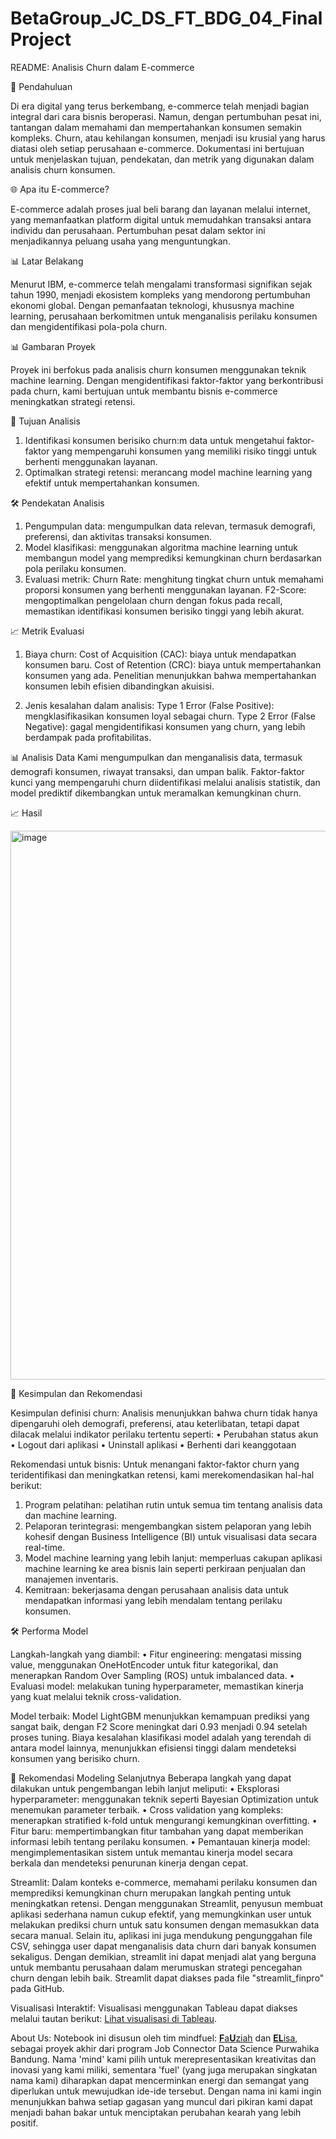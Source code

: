 # BetaGroup_JC_DS_FT_BDG_04_FinalProject

README: Analisis Churn dalam E-commerce

📖 Pendahuluan

Di era digital yang terus berkembang, e-commerce telah menjadi bagian integral dari cara bisnis beroperasi. Namun, dengan pertumbuhan pesat ini, tantangan dalam memahami dan mempertahankan konsumen semakin kompleks. Churn, atau kehilangan konsumen, menjadi isu krusial yang harus diatasi oleh setiap perusahaan e-commerce. Dokumentasi ini bertujuan untuk menjelaskan tujuan, pendekatan, dan metrik yang digunakan dalam analisis churn konsumen.

🌐 Apa itu E-commerce?

E-commerce adalah proses jual beli barang dan layanan melalui internet, yang memanfaatkan platform digital untuk memudahkan transaksi antara individu dan perusahaan. Pertumbuhan pesat dalam sektor ini menjadikannya peluang usaha yang menguntungkan.

📊 Latar Belakang

Menurut IBM, e-commerce telah mengalami transformasi signifikan sejak tahun 1990, menjadi ekosistem kompleks yang mendorong pertumbuhan ekonomi global. Dengan pemanfaatan teknologi, khususnya machine learning, perusahaan berkomitmen untuk menganalisis perilaku konsumen dan mengidentifikasi pola-pola churn.

📊 Gambaran Proyek

Proyek ini berfokus pada analisis churn konsumen menggunakan teknik machine learning. Dengan mengidentifikasi faktor-faktor yang berkontribusi pada churn, kami bertujuan untuk membantu bisnis e-commerce meningkatkan strategi retensi.

🎯 Tujuan Analisis

1.	Identifikasi konsumen berisiko churn:m data untuk mengetahui faktor-faktor yang mempengaruhi konsumen yang memiliki risiko tinggi untuk berhenti menggunakan layanan.
2.	Optimalkan strategi retensi: merancang model machine learning yang efektif untuk mempertahankan konsumen.
   
🛠️ Pendekatan Analisis

1.	Pengumpulan data: mengumpulkan data relevan, termasuk demografi, preferensi, dan aktivitas transaksi konsumen.
2.	Model klasifikasi: menggunakan algoritma machine learning untuk membangun model yang memprediksi kemungkinan churn berdasarkan pola perilaku konsumen.
3.	Evaluasi metrik:
	Churn Rate: menghitung tingkat churn untuk memahami proporsi konsumen yang berhenti menggunakan layanan.
	F2-Score: mengoptimalkan pengelolaan churn dengan fokus pada recall, memastikan identifikasi konsumen berisiko tinggi yang lebih akurat.

📈 Metrik Evaluasi

1.	Biaya churn:
	Cost of Acquisition (CAC): biaya untuk mendapatkan konsumen baru.
	Cost of Retention (CRC): biaya untuk mempertahankan konsumen yang ada. Penelitian menunjukkan bahwa mempertahankan konsumen lebih efisien dibandingkan akuisisi.

2.	Jenis kesalahan dalam analisis:
	Type 1 Error (False Positive): mengklasifikasikan konsumen loyal sebagai churn.
	Type 2 Error (False Negative): gagal mengidentifikasi konsumen yang churn, yang lebih berdampak pada profitabilitas.

📊 Analisis Data
Kami mengumpulkan dan menganalisis data, termasuk demografi konsumen, riwayat transaksi, dan umpan balik. Faktor-faktor kunci yang mempengaruhi churn diidentifikasi melalui analisis statistik, dan model prediktif dikembangkan untuk meramalkan kemungkinan churn.

📈 Hasil

<img width="878" alt="image" src="https://github.com/user-attachments/assets/d774c7d6-f959-482d-a08d-2c42988d799d">


📝 Kesimpulan dan Rekomendasi

Kesimpulan definisi churn:
Analisis menunjukkan bahwa churn tidak hanya dipengaruhi oleh demografi, preferensi, atau keterlibatan, tetapi dapat dilacak melalui indikator perilaku tertentu seperti:
•	Perubahan status akun
•	Logout dari aplikasi
•	Uninstall aplikasi
•	Berhenti dari keanggotaan

Rekomendasi untuk bisnis:
Untuk menangani faktor-faktor churn yang teridentifikasi dan meningkatkan retensi, kami merekomendasikan hal-hal berikut:
1.	Program pelatihan: pelatihan rutin untuk semua tim tentang analisis data dan machine learning.
2.	Pelaporan terintegrasi: mengembangkan sistem pelaporan yang lebih kohesif dengan Business Intelligence (BI) untuk visualisasi data secara real-time.
3.	Model machine learning yang lebih lanjut: memperluas cakupan aplikasi machine learning ke area bisnis lain seperti perkiraan penjualan dan manajemen inventaris.
4.	Kemitraan: bekerjasama dengan perusahaan analisis data untuk mendapatkan informasi yang lebih mendalam tentang perilaku konsumen.

🛠️ Performa Model

Langkah-langkah yang diambil:
•	Fitur engineering: mengatasi missing value, menggunakan OneHotEncoder untuk fitur kategorikal, dan menerapkan Random Over Sampling (ROS) untuk imbalanced data.
•	Evaluasi model: melakukan tuning hyperparameter, memastikan kinerja yang kuat melalui teknik cross-validation.

Model terbaik:
Model LightGBM menunjukkan kemampuan prediksi yang sangat baik, dengan F2 Score meningkat dari 0.93 menjadi 0.94 setelah proses tuning. Biaya kesalahan klasifikasi model adalah yang terendah di antara model lainnya, menunjukkan efisiensi tinggi dalam mendeteksi konsumen yang berisiko churn.

🔮 Rekomendasi Modeling Selanjutnya
Beberapa langkah yang dapat dilakukan untuk pengembangan lebih lanjut meliputi:
•	Eksplorasi hyperparameter: menggunakan teknik seperti Bayesian Optimization untuk menemukan parameter terbaik.
•	Cross validation yang kompleks: menerapkan stratified k-fold untuk mengurangi kemungkinan overfitting.
•	Fitur baru: mempertimbangkan fitur tambahan yang dapat memberikan informasi lebih tentang perilaku konsumen.
•	Pemantauan kinerja model: mengimplementasikan sistem untuk memantau kinerja model secara berkala dan mendeteksi penurunan kinerja dengan cepat.

Streamlit:
Dalam konteks e-commerce, memahami perilaku konsumen dan memprediksi kemungkinan churn merupakan langkah penting untuk meningkatkan retensi. Dengan menggunakan Streamlit, penyusun membuat aplikasi sederhana namun cukup efektif, yang memungkinkan user untuk melakukan prediksi churn untuk satu konsumen dengan memasukkan data secara manual. Selain itu, aplikasi ini juga mendukung pengunggahan file CSV, sehingga user dapat menganalisis data churn dari banyak konsumen sekaligus. Dengan demikian, streamlit ini dapat menjadi alat yang berguna untuk membantu perusahaan dalam merumuskan strategi pencegahan churn dengan lebih baik. Streamlit dapat diakses pada file "streamlit_finpro" pada GitHub.

Visualisasi Interaktif:
Visualisasi menggunakan Tableau dapat diakses melalui tautan berikut: [Lihat visualisasi di Tableau](https://public.tableau.com/app/profile/elisa.hariyanti/viz/E-CommerceCustomerChurn-BetaGroup/Home?publish=yes). 

About Us:
Notebook ini disusun oleh tim mindfuel: [**F**a**U**ziah](www.linkedin.com/in/fauziah-arofah) dan [**EL**isa](https://www.linkedin.com/in/elisahrynt/), sebagai proyek akhir dari program Job Connector Data Science Purwahika Bandung. Nama 'mind' kami pilih untuk merepresentasikan kreativitas dan inovasi yang kami miliki, sementara 'fuel' (yang juga merupakan singkatan nama kami) diharapkan dapat mencerminkan energi dan semangat yang diperlukan untuk mewujudkan ide-ide tersebut. Dengan nama ini kami ingin menunjukkan bahwa setiap gagasan yang muncul dari pikiran kami dapat menjadi bahan bakar untuk menciptakan perubahan kearah yang lebih positif.



